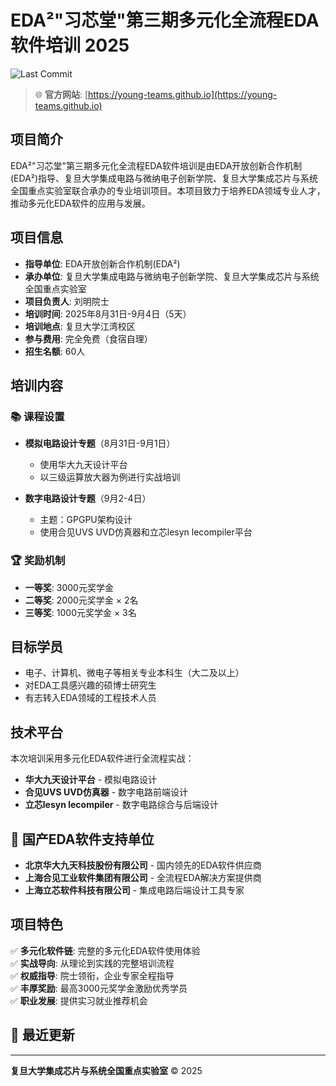 
# EDA²"习芯堂"第三期多元化全流程EDA软件培训 2025

![Last Commit](https://img.shields.io/github/last-commit/Young-Teams/Young-Teams.github.io)

> 🌐 **官方网站**: [https://young-teams.github.io](https://young-teams.github.io)

## 项目简介

EDA²"习芯堂"第三期多元化全流程EDA软件培训是由EDA开放创新合作机制(EDA²)指导、复旦大学集成电路与微纳电子创新学院、复旦大学集成芯片与系统全国重点实验室联合承办的专业培训项目。本项目致力于培养EDA领域专业人才，推动多元化EDA软件的应用与发展。

## 项目信息

- **指导单位**: EDA开放创新合作机制(EDA²)
- **承办单位**: 复旦大学集成电路与微纳电子创新学院、复旦大学集成芯片与系统全国重点实验室
- **项目负责人**: 刘明院士
- **培训时间**: 2025年8月31日-9月4日（5天）
- **培训地点**: 复旦大学江湾校区
- **参与费用**: 完全免费（食宿自理）
- **招生名额**: 60人

## 培训内容

### 📚 课程设置
- **模拟电路设计专题**（8月31日-9月1日）
  - 使用华大九天设计平台
  - 以三级运算放大器为例进行实战培训
  
- **数字电路设计专题**（9月2-4日）
  - 主题：GPGPU架构设计
  - 使用合见UVS UVD仿真器和立芯lesyn lecompiler平台

### 🏆 奖励机制
- **一等奖**: 3000元奖学金
- **二等奖**: 2000元奖学金 × 2名
- **三等奖**: 1000元奖学金 × 3名

## 目标学员

- 电子、计算机、微电子等相关专业本科生（大二及以上）
- 对EDA工具感兴趣的硕博士研究生
- 有志转入EDA领域的工程技术人员

## 技术平台

本次培训采用多元化EDA软件进行全流程实战：
- **华大九天设计平台** - 模拟电路设计
- **合见UVS UVD仿真器** - 数字电路前端设计
- **立芯lesyn lecompiler** - 数字电路综合与后端设计

## 🤝 国产EDA软件支持单位

- **北京华大九天科技股份有限公司** - 国内领先的EDA软件供应商
- **上海合见工业软件集团有限公司** - 全流程EDA解决方案提供商
- **上海立芯软件科技有限公司** - 集成电路后端设计工具专家

## 项目特色

✅ **多元化软件链**: 完整的多元化EDA软件使用体验  
✅ **实战导向**: 从理论到实践的完整培训流程  
✅ **权威指导**: 院士领衔，企业专家全程指导  
✅ **丰厚奖励**: 最高3000元奖学金激励优秀学员  
✅ **职业发展**: 提供实习就业推荐机会

## 🔄 最近更新

---

**复旦大学集成芯片与系统全国重点实验室** © 2025
